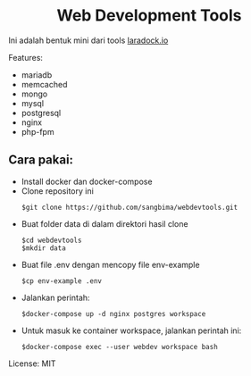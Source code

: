 <p align="center">
    <h1 align="center">Web Development Tools</h1>
</p>

Ini adalah bentuk mini dari tools <a href="https://laradock.io" target="_blank">laradock.io</a>

Features:
- mariadb
- memcached
- mongo
- mysql
- postgresql
- nginx
- php-fpm

Cara pakai:
------------
- Install docker dan docker-compose
- Clone repository ini
    ~~~
    $git clone https://github.com/sangbima/webdevtools.git
    ~~~
- Buat folder data di dalam direktori hasil clone
    ~~~
    $cd webdevtools
    $mkdir data
    ~~~
- Buat file .env dengan mencopy file env-example
    ~~~
    $cp env-example .env
    ~~~
- Jalankan perintah:
    ~~~
    $docker-compose up -d nginx postgres workspace
    ~~~
- Untuk masuk ke container workspace, jalankan perintah ini:
    ~~~
    $docker-compose exec --user webdev workspace bash
    ~~~

License: MIT
